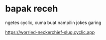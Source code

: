 # bapak receh
ngetes cyclic, cuma buat nampilin jokes garing

https://worried-neckerchief-slug.cyclic.app
